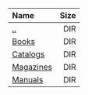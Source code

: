 |Name|Size|
|:---|---:|
|[..](../index.html)|DIR|
|[Books](Books/index.html)|DIR|
|[Catalogs](Catalogs/index.html)|DIR|
|[Magazines](Magazines/index.html)|DIR|
|[Manuals](Manuals/index.html)|DIR|
